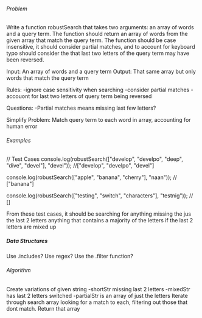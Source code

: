 ###### Problem ######
Write a function robustSearch that takes two arguments: an array of words and a query term. The function should return an array of words from the given array that match the query term. The function should be case insensitive, it should consider partial matches, and to account for keyboard typo should consider the that last two letters of the query term may have been reversed. 

Input: An array of words and a query term
Output: That same array but only words that match the query term

Rules:
	-ignore case sensitivity when searching
	-consider partial matches
	-accouont for last two letters of query term being reversed

Questions:
	-Partial matches means missing last few letters?

Simplify Problem:
	Match query term to each word in array, accounting for human error

###### Examples ######
// Test Cases
console.log(robustSearch(["develop", "develpo", "deep", "dive", "devel"], "devel")); //["develop", "develpo", "devel"]

console.log(robustSearch(["apple", "banana", "cherry"], "naan")); // ["banana"]

console.log(robustSearch(["testing", "switch", "characters"], "testnig")); // []


From these test cases, it should be searching for 
	anything missing the jus the last 2 letters 
	anything that contains a majority of the letters
	if the last 2 letters are mixed up

##### Data Structures ######
Use .includes? Use regex?
Use the .filter function?

###### Algorithm ######
Create variations of given string
	-shortStr missing last 2 letters
	-mixedStr has last 2 letters switched
	-partialStr is an array of just the letters
Iterate through search array looking for a match to each, filtering out those that dont match.
Return that array